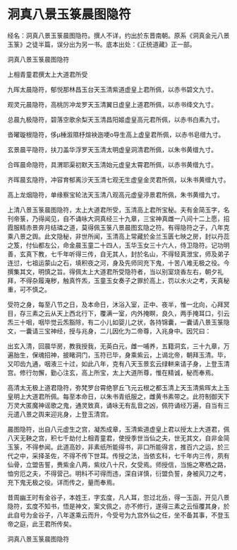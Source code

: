 # 洞真八景玉箓晨图隐符

经名：洞真八景玉箓晨图隐符。撰人不详，约出於东晋南朝。原系《洞真金元八景玉箓》之徒半篇，误分出为另一书。底本出处：《正统道藏》正一部。

洞真八景玉箓晨图隐符

上相青童君撰太上大道君所受

九晖太晨隐符，郁悦那林昌玉台天玉清紫道虚皇上君所佩，以赤书碧文九寸。

观灵元晨隐符，高桃厉冲龙罗天玉清翼日虚皇上道君所佩，以赤书绛文九寸。

总晨九极隐符，碧落空歌余梨天玉清昌阳姬虚皇高元君所佩，以赤书白素九寸。

沓曜璇根隐符，侈μ棰溆隰杼煊袂迤哽o导生高上虚皇君所佩，以赤书皂缯九寸。

玄景晨平隐符，扶刀盖华浮罗天玉清太明虚皇洞清君所佩，以朱书黄缯九寸。

合晖晨命隐符，具渭耶渠初默天玉清始元虚皇太霄君所佩，以赤书黄缯九寸。

齐晖晨玄隐符，冲容育郁离沙天玉清七观无生虚皇金灵君所佩，以朱书黄缯九寸。

高上龙烟隐符，单缘察宝轮法天玉清八观高元虚皇渟景君所佩，朱书黄缯九寸。

上清八景玉箓晨图隐符，太上大道君所受，玉清高上君所宝秘。夫有金简玉字，名刊帝箓，乃得闻见，自不诵咏大洞真经三十九章，三宝神真雌一八间十二上愿，招霞服精赤景奔月结璘之道，莫得佩玉箓八景晨图玄隐之符。有得隐符之子，八年克乘八景之舆。此文隐秘，非世所闻，玉清高上常藏於金兰玉匮七映之房，封以丹蕊之笈，付仙都左公，命金晨玉童二十四人，玉华玉女三十六人，侍卫隐符。记功明善，玄真下教，七千年听得三传，自无其人，封於名山，不得轻真泄宝，师及弟子连愆，七祖运蒙山之石，填积夜之河，身及先师同充下鬼，十苦八难无极之役。今撰集其文，明慎之旨。得佩太上大道君所受隐符者，当以别室烧香左右，朝夕礼拜，不得杂履淹秽，触真忤炁，玉童玉女奏子之罪於高上，罚以水火之考，天真秘重，可不慎之。

受符之身，每至八节之日，及本命日，沐浴入室，正中、夜半，惟一北向，心拜冥目，存三素之云从天上西北行下，覆满一室，内外掩瞑，良久，两手掩耳口，引云炁三十咽，咽毕觉云炁豁除，有二小儿如婴儿之状，各持锦囊，一囊请八景玉箓隐文，一囊请三宝神经，授与兆身，二儿因化为二帝尊，入兆身中。因咒曰：

出玄入清，回晨华房，教我授我，无英白元，雌一哺养，五籍洞玄，三十九章，万遍胎生，保魂招神，披睹洞门，玉符已毕，身乘紫云，上谒北帝，朝拜玉清。毕，又叩齿九通，咽液三十过，如此八年，克有八天玉景玄云绿軿来请子身，上登玉清宫。修行勿懈，勤心注玄，高上所宝，太上大道所尊，惟在精诚，秘而奉焉。

高清太无极上道君隐符，弥梵罗台霄绝寥丘飞元云根之都玉清上天玉清紫晖太上玉皇明上大道君所佩。每至本命日，以朱书青纸服之，雌黄书素带之。此符制御天下万灵大匿魔神谣歌之鬼，通灵致真，诵咏无有乱音之凶，佩符诵经万遍，自当有三元遣八景之舆来迎兆身，上登玉清宫。

晨图隐符，出自八元虚生之宫，凝炁成章，玉清紫道虚皇上君以授太上大道君，佩八天无鞅之宫，积七千劫付上相青童君，使授季世当仙之夫，世无其文，自非金简玉箓，不得参闻。此道高妙，非素纸所能得书，非口所能得言，推百六之运，於三代之中，采择圣佐，不得不传下世耳。传授之法，当依玄科，七千年内三传，夙有仙骨，立盟告誓，赉紫金八两，紫纹八十尺，攵受焉。师授信，当施之寒栖之路，恤穷厄之夫，不得营己。明科不可得而违，深自详慎，衍盟负誓，身被风刀之考，充下鬼无极之役。详而传之，量而奉焉。

昔周幽王时有金谷子，本姓王，字玄度，凡人耳，忽过北岳，得一玉函，开见八景隐符，玄度不知书，悟是神文，案文佩之，亦不修行，遂得三素之云恒覆其身，於此自号为金谷子，八年遂乘云而升，今受号为九宫外仙之任，坐不备其事，不登玉帝之庭，此王君所传矣。

洞真八景玉箓晨图隐符
